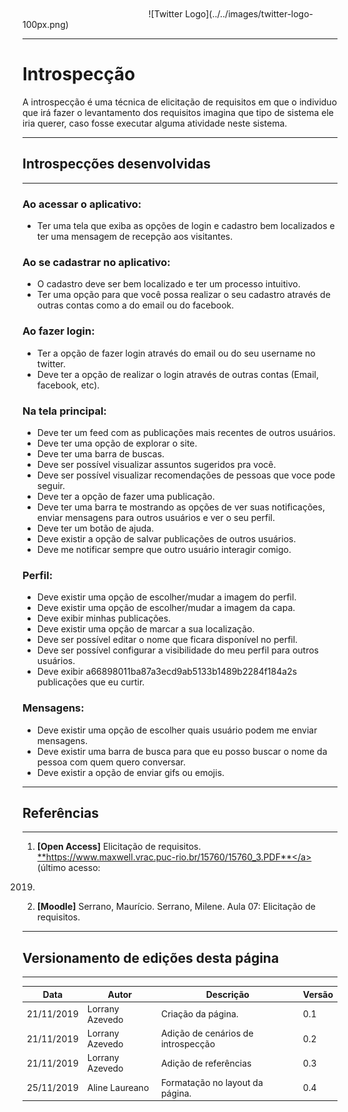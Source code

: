 </br>
</br>
<span style="margin-left: 40%;">![Twitter Logo](../../images/twitter-logo-100px.png)</span>

---
# Introspecção

A introspecção é uma técnica de elicitação de requisitos em que o individuo que irá fazer o levantamento dos requisitos imagina que tipo de sistema ele iria querer, caso fosse executar alguma atividade neste sistema.

---
## Introspecções desenvolvidas
---

### Ao acessar o aplicativo:
- Ter uma tela que exiba as opções de login e cadastro bem localizados e ter uma mensagem de recepção aos visitantes.

### Ao se cadastrar no aplicativo:
- O cadastro deve ser bem localizado e ter um processo intuitivo.
- Ter uma opção para que você possa realizar o seu cadastro através de outras contas como a do email ou do facebook.

### Ao fazer login:
- Ter a opção de fazer login através do email ou do seu username no twitter.
- Deve ter a opção de realizar o login através de outras contas (Email, facebook, etc).

### Na tela principal:
- Deve ter um feed com as publicações mais recentes de outros usuários.
- Deve ter uma opção de explorar o site.
- Deve ter uma barra de buscas.
- Deve ser possível visualizar assuntos sugeridos pra você.
- Deve ser possível visualizar recomendações de pessoas que voce pode seguir.
- Deve ter a opção de fazer uma publicação.
- Deve ter uma barra te mostrando as opções de ver suas notificações, enviar mensagens para outros usuários e ver o seu perfil.
- Deve ter um botão de ajuda.
- Deve existir a opção de salvar publicações de outros usuários.
- Deve me notificar sempre que outro usuário interagir comigo.

### Perfil:
- Deve existir uma opção de escolher/mudar a imagem do perfil.
- Deve existir uma opção de escolher/mudar a imagem da capa.
- Deve exibir minhas publicações.
- Deve existir uma opção de marcar a sua localização.
- Deve ser possível editar o nome que ficara disponível no perfil.
- Deve ser possível configurar a visibilidade do meu perfil para outros usuários.
- Deve exibir a66898011ba87a3ecd9ab5133b1489b2284f184a2s publicações que eu curtir.

### Mensagens:
- Deve existir uma opção de escolher quais usuário podem me enviar mensagens.
- Deve existir uma barra de busca para que eu posso buscar o nome da pessoa com quem quero conversar.
- Deve existir a opção de enviar gifs ou emojis.

***
## Referências
***

1. **[Open Access]** Elicitação de requisitos. <a href=https://www.maxwell.vrac.puc-rio.br/15760/15760_3.PDF>**https://www.maxwell.vrac.puc-rio.br/15760/15760_3.PDF**</a> (último acesso:
2019)
2. **[Moodle]** Serrano, Maurício. Serrano, Milene. Aula 07: Elicitação de requisitos.

---
## Versionamento de edições desta página
***
| Data | Autor | Descrição | Versão |
|------|-------|-----------|--------|
| 21/11/2019 | Lorrany Azevedo | Criação da página. | 0.1 |
| 21/11/2019 | Lorrany Azevedo | Adição de cenários de introspecção | 0.2 |
| 21/11/2019 | Lorrany Azevedo | Adição de referências | 0.3 |
| 25/11/2019 | Aline Laureano | Formatação no layout da página. | 0.4 |
